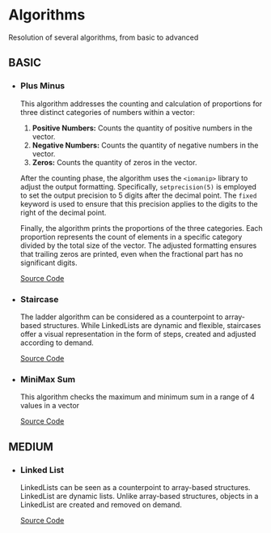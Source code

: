 # Algorithms

Resolution of several algorithms, from basic to advanced

## BASIC

-   ### Plus Minus

    This algorithm addresses the counting and calculation of proportions for three distinct categories of numbers within a vector:

    1. **Positive Numbers:** Counts the quantity of positive numbers in the vector.
    2. **Negative Numbers:** Counts the quantity of negative numbers in the vector.
    3. **Zeros:** Counts the quantity of zeros in the vector.

    After the counting phase, the algorithm uses the `<iomanip>` library to adjust the output formatting. Specifically, `setprecision(5)` is employed to set the output precision to 5 digits after the decimal point. The `fixed` keyword is used to ensure that this precision applies to the digits to the right of the decimal point.

    Finally, the algorithm prints the proportions of the three categories. Each proportion represents the count of elements in a specific category divided by the total size of the vector. The adjusted formatting ensures that trailing zeros are printed, even when the fractional part has no significant digits.

    <a href="./BASIC/PlusMinus">Source Code</a>

-   ### Staircase

    The ladder algorithm can be considered as a counterpoint to array-based structures. While LinkedLists are dynamic and flexible, staircases offer a visual representation in the form of steps, created and adjusted according to demand.

    <a href="./BASIC/Staircase/">Source Code</a>

-   ### MiniMax Sum

    This algorithm checks the maximum and minimum sum in a range of 4 values ​​in a vector

    <a href="./BASIC/MiniMaxSum/">Source Code</a>

## MEDIUM

-   ### Linked List

    LinkedLists can be seen as a counterpoint to array-based structures. LinkedList are dynamic lists. Unlike array-based structures, objects in a LinkedList are created and removed on demand.

    <a href="./MEDIUM/LinkedList">Source Code</a>
